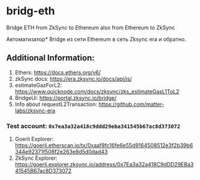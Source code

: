 # bridg-eth
Bridge ETH from ZkSync to Ethereum also from Ethereum to ZkSync


Автоматизатор* Bridge из сети Ethereum в сеть Zksync  era  и обратно.

## Additional Information:
1. Ethers: https://docs.ethers.org/v6/
2. zkSync docs: https://era.zksync.io/docs/api/js/
3. estimateGazForL2: https://www.quicknode.com/docs/zksync/zks_estimateGasL1ToL2
4. BridgeUi: https://portal.zksync.io/bridge/
5. Info about requestL2Transaction: https://github.com/matter-labs/zksync-era


### Test account: `0x7ea3a32a418c9ddd29eba341545b67ac8d373072` 
1. Goerli Explorer: https://goerli.etherscan.io/tx/0xaaf8fc16fe6e55d9164508512e3f2b39b6344e92371f508f2e263e8d5d0dad43
2. ZkSync Explorer: https://goerli.explorer.zksync.io/address/0x7Ea3a32a418C9dDD29EBa341545B67ac8D373072
